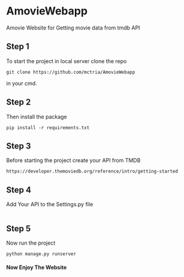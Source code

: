 # AmovieWebapp
Amovie Website for Getting movie data from tmdb API

## Step 1

To start the project in local server clone the repo

```
git clone https://github.com/mctria/AmovieWebapp
```

in your cmd.

## Step 2

Then install the package

```
pip install -r requirements.txt
```

## Step 3

Before starting the project create your API from TMDB 

```
https://developer.themoviedb.org/reference/intro/getting-started
```

## Step 4

Add Your API to the Settings.py file

```

```

## Step 5

Now run the project

```
python manage.py runserver
```

#### Now Enjoy The Website
